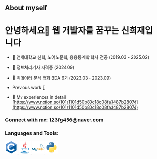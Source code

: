 ## About myself

<h1 align= "left">안녕하세요👋 웹 개발자를 꿈꾸는 신희재입니다</h1>

- 📝 연세대학교 신학, 노어노문학, 응용통계학 학사 전공 (2019.03 - 2025.02)

- 🔭 정보처리기사 자격증 (2024.09)

- 🌱 빅데이터 분석 학회 BDA 6기 (2023.03 - 2023.09) 

- Previous work []

- 📄 My experiences in detail [https://www.notion.so/101a1101d50b80c18c08fa3487b2807d](https://www.notion.so/101a1101d50b80c18c08fa3487b2807d)

<h3 align="left">Connect with me: 123fg456@naver.com</h3>
<p align="left">
</p>

<h3 align="left">Languages and Tools:</h3>
<p align="left"> <a href="https://www.cprogramming.com/" target="_blank" rel="noreferrer"> <img src="https://raw.githubusercontent.com/devicons/devicon/master/icons/c/c-original.svg" alt="c" width="40" height="40"/> </a> <a href="https://www.java.com" target="_blank" rel="noreferrer"> <img src="https://raw.githubusercontent.com/devicons/devicon/master/icons/java/java-original.svg" alt="java" width="40" height="40"/> </a> <a href="https://www.mysql.com/" target="_blank" rel="noreferrer"> <img src="https://raw.githubusercontent.com/devicons/devicon/master/icons/mysql/mysql-original-wordmark.svg" alt="mysql" width="40" height="40"/> </a> <a href="https://www.python.org" target="_blank" rel="noreferrer"> <img src="https://raw.githubusercontent.com/devicons/devicon/master/icons/python/python-original.svg" alt="python" width="40" height="40"/> </a> </p>
